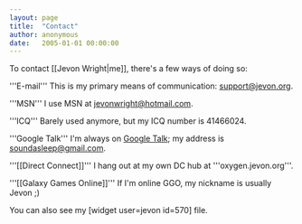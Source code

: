 ```yaml
---
layout: page
title:  "Contact"
author: anonymous
date:   2005-01-01 00:00:00
---
```


To contact [[Jevon Wright|me]], there's a few ways of doing so:

'''E-mail'''
This is my primary means of communication: support@jevon.org.

'''MSN'''
I use MSN at jevonwright@hotmail.com.

'''ICQ'''
Barely used anymore, but my ICQ number is 41466024.

'''Google Talk'''
I'm always on <a href="http://talk.google.com">Google Talk</a>; my address is soundasleep@gmail.com.

'''[[Direct Connect]]'''
I hang out at my own DC hub at '''oxygen.jevon.org'''.

'''[[Galaxy Games Online]]'''
If I'm online GGO, my nickname is usually Jevon ;)

You can also see my [widget user=jevon id=570] file.